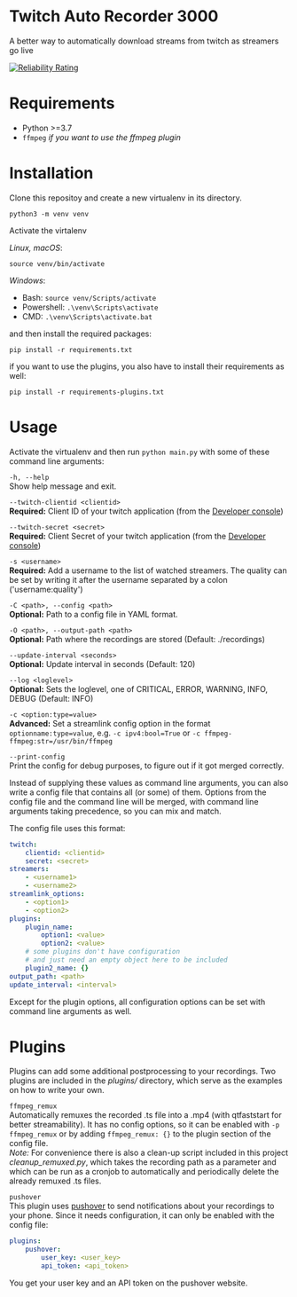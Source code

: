 # Twitch Auto Recorder 3000
A better way to automatically download streams from twitch as streamers go live

[![Reliability Rating](https://sonarcloud.io/api/project_badges/measure?project=jangxx_twitch-auto-recorder-3000&metric=reliability_rating)](https://sonarcloud.io/summary/new_code?id=jangxx_twitch-auto-recorder-3000)

# Requirements

- Python >=3.7
- `ffmpeg` _if you want to use the ffmpeg plugin_

# Installation

Clone this repositoy and create a new virtualenv in its directory.

    python3 -m venv venv

Activate the virtalenv

_Linux, macOS_:

    source venv/bin/activate

_Windows_:

- Bash: `source venv/Scripts/activate`
- Powershell: `.\venv\Scripts\activate`
- CMD: `.\venv\Scripts\activate.bat`

and then install the required packages:

    pip install -r requirements.txt

if you want to use the plugins, you also have to install their requirements as well:

    pip install -r requirements-plugins.txt

# Usage

Activate the virtualenv and then run `python main.py` with some of these command line arguments:

`-h, --help`  
Show help message and exit.

`--twitch-clientid <clientid>`  
**Required:** Client ID of your twitch application (from the [Developer console](https://dev.twitch.tv/console/apps))

`--twitch-secret <secret>`  
**Required:** Client Secret of your twitch application (from the [Developer console](https://dev.twitch.tv/console/apps))

`-s <username>`  
**Required:** Add a username to the list of watched streamers. The quality can be set by writing it after the username separated by a colon ('username:quality')

`-C <path>, --config <path>`  
**Optional:** Path to a config file in YAML format.

`-O <path>, --output-path <path>`  
**Optional:** Path where the recordings are stored (Default: ./recordings)

`--update-interval <seconds>`  
**Optional:** Update interval in seconds (Default: 120)

`--log <loglevel>`  
**Optional:** Sets the loglevel, one of CRITICAL, ERROR, WARNING, INFO, DEBUG (Default: INFO)

`-c <option:type=value>`  
**Advanced:** Set a streamlink config option in the format `optionname:type=value`, e.g. `-c ipv4:bool=True` or `-c ffmpeg-ffmpeg:str=/usr/bin/ffmpeg`
  
`--print-config`  
Print the config for debug purposes, to figure out if it got merged correctly.

Instead of supplying these values as command line arguments, you can also write a config file that contains all (or some) of them.
Options from the config file and the command line will be merged, with command line arguments taking precedence, so you can mix and match.

The config file uses this format:

```yaml
twitch:
    clientid: <clientid>
    secret: <secret>
streamers:
    - <username1>
    - <username2>
streamlink_options:
    - <option1>
    - <option2>
plugins:
    plugin_name:
        option1: <value>
        option2: <value>
    # some plugins don't have configuration 
    # and just need an empty object here to be included
    plugin2_name: {} 
output_path: <path>
update_interval: <interval>
```

Except for the plugin options, all configuration options can be set with command line arguments as well.

# Plugins

Plugins can add some additional postprocessing to your recordings. Two plugins are included in the _plugins/_ directory, which serve as the examples on how to write your own.

`ffmpeg_remux`  
Automatically remuxes the recorded .ts file into a .mp4 (with qtfaststart for better streamability).
It has no config options, so it can be enabled with `-p ffmpeg_remux` or by adding `ffmpeg_remux: {}` to the plugin section of the config file.  
_Note:_ For convenience there is also a clean-up script included in this project _cleanup_remuxed.py_, which takes the recording path as a parameter and which can be run as a cronjob to automatically and periodically delete the already remuxed .ts files.

`pushover`  
This plugin uses [pushover](https://pushover.net) to send notifications about your recordings to your phone. Since it needs configuration, it can only be enabled with the config file:
```yaml
plugins:
    pushover:
        user_key: <user_key>
        api_token: <api_token>
```
You get your user key and an API token on the pushover website.